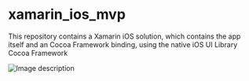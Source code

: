 # xamarin_ios_mvp
This repository contains a Xamarin iOS solution, which contains the app itself and an Cocoa Framework binding, using the native iOS UI Library Cocoa Framework


![Image description](https://github.com/DennisKreuzer/xamarin_ios_mvp/blob/master/xamarin_ios_mvp_Preview.png?raw=true)
